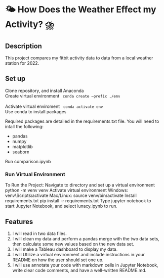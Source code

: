 # 🌤 How Does the Weather Effect my Activity? ⛈
## Description
This project compares my fitbit activity data to data from a local weather station for 2022. 

## Set up
Clone repository, and install Anaconda  
Create virtual environment <code> conda create –prefix ./env </code>  
Activate virtual enviroment <code> conda activate env </code>  
Use conda to install packages

Required packages are detailed in the requirements.txt file. 
You will need to intall the following:
- pandas
- numpy
- matplotlib
- seaborn 

Run comparison.ipynb

### Run Virtual Environment
To Run the Project:
Navigate to directory and set up a virtual environment python -m venv venv
Activate virtual environment
Windows: venv\Scripts\activate
Mac/Linux: source venv/bin/activate
Install requirements.txt pip install -r requirements.txt
Type jupyter notebook to start Jupyter Notebook, and select lunacy.ipynb to run.

## Features
1. I will read in two data files.
2. I will clean my data and perform a pandas merge with the two data sets, then calculate some new values based on the new data set.
3. I will make a Tableau dashboard to display my data.
4. I will Utilize a virtual environment and include instructions in your README on how the user should set one up.
5. I will use annotate your code with markdown cells in Jupyter Notebook, write clear code comments, and have a well-written README.md. 
